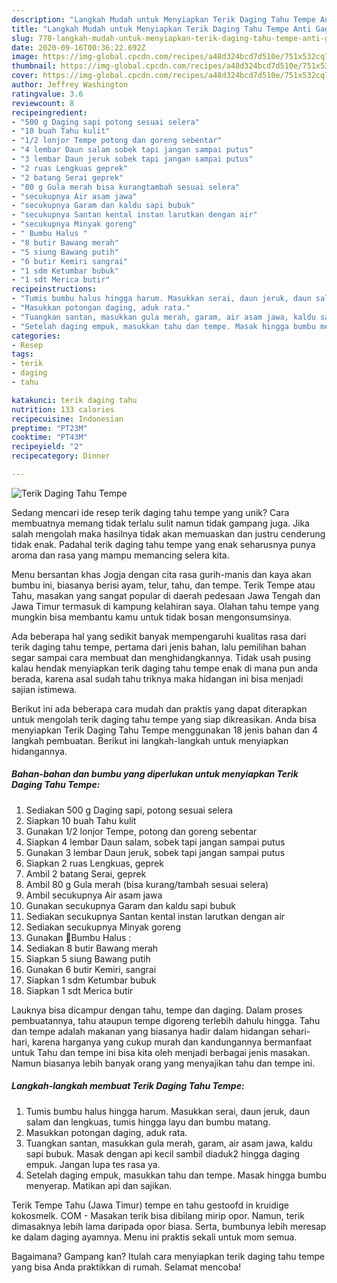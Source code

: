 ```yaml
---
description: "Langkah Mudah untuk Menyiapkan Terik Daging Tahu Tempe Anti Gagal"
title: "Langkah Mudah untuk Menyiapkan Terik Daging Tahu Tempe Anti Gagal"
slug: 778-langkah-mudah-untuk-menyiapkan-terik-daging-tahu-tempe-anti-gagal
date: 2020-09-16T00:36:22.692Z
image: https://img-global.cpcdn.com/recipes/a48d324bcd7d510e/751x532cq70/terik-daging-tahu-tempe-foto-resep-utama.jpg
thumbnail: https://img-global.cpcdn.com/recipes/a48d324bcd7d510e/751x532cq70/terik-daging-tahu-tempe-foto-resep-utama.jpg
cover: https://img-global.cpcdn.com/recipes/a48d324bcd7d510e/751x532cq70/terik-daging-tahu-tempe-foto-resep-utama.jpg
author: Jeffrey Washington
ratingvalue: 3.6
reviewcount: 8
recipeingredient:
- "500 g Daging sapi potong sesuai selera"
- "10 buah Tahu kulit"
- "1/2 lonjor Tempe potong dan goreng sebentar"
- "4 lembar Daun salam sobek tapi jangan sampai putus"
- "3 lembar Daun jeruk sobek tapi jangan sampai putus"
- "2 ruas Lengkuas geprek"
- "2 batang Serai geprek"
- "80 g Gula merah bisa kurangtambah sesuai selera"
- "secukupnya Air asam jawa"
- "secukupnya Garam dan kaldu sapi bubuk"
- "secukupnya Santan kental instan larutkan dengan air"
- "secukupnya Minyak goreng"
- " Bumbu Halus "
- "8 butir Bawang merah"
- "5 siung Bawang putih"
- "6 butir Kemiri sangrai"
- "1 sdm Ketumbar bubuk"
- "1 sdt Merica butir"
recipeinstructions:
- "Tumis bumbu halus hingga harum. Masukkan serai, daun jeruk, daun salam dan lengkuas, tumis hingga layu dan bumbu matang."
- "Masukkan potongan daging, aduk rata."
- "Tuangkan santan, masukkan gula merah, garam, air asam jawa, kaldu sapi bubuk. Masak dengan api kecil sambil diaduk2 hingga daging empuk. Jangan lupa tes rasa ya."
- "Setelah daging empuk, masukkan tahu dan tempe. Masak hingga bumbu menyerap. Matikan api dan sajikan."
categories:
- Resep
tags:
- terik
- daging
- tahu

katakunci: terik daging tahu 
nutrition: 133 calories
recipecuisine: Indonesian
preptime: "PT23M"
cooktime: "PT43M"
recipeyield: "2"
recipecategory: Dinner

---
```



![Terik Daging Tahu Tempe](https://img-global.cpcdn.com/recipes/a48d324bcd7d510e/751x532cq70/terik-daging-tahu-tempe-foto-resep-utama.jpg)

Sedang mencari ide resep terik daging tahu tempe yang unik? Cara membuatnya memang tidak terlalu sulit namun tidak gampang juga. Jika salah mengolah maka hasilnya tidak akan memuaskan dan justru cenderung tidak enak. Padahal terik daging tahu tempe yang enak seharusnya punya aroma dan rasa yang mampu memancing selera kita.

Menu bersantan khas Jogja dengan cita rasa gurih-manis dan kaya akan bumbu ini, biasanya berisi ayam, telur, tahu, dan tempe. Terik Tempe atau Tahu, masakan yang sangat popular di daerah pedesaan Jawa Tengah dan Jawa Timur termasuk di kampung kelahiran saya. Olahan tahu tempe yang mungkin bisa membantu kamu untuk tidak bosan mengonsumsinya.

Ada beberapa hal yang sedikit banyak mempengaruhi kualitas rasa dari terik daging tahu tempe, pertama dari jenis bahan, lalu pemilihan bahan segar sampai cara membuat dan menghidangkannya. Tidak usah pusing kalau hendak menyiapkan terik daging tahu tempe enak di mana pun anda berada, karena asal sudah tahu triknya maka hidangan ini bisa menjadi sajian istimewa.


Berikut ini ada beberapa cara mudah dan praktis yang dapat diterapkan untuk mengolah terik daging tahu tempe yang siap dikreasikan. Anda bisa menyiapkan Terik Daging Tahu Tempe menggunakan 18 jenis bahan dan 4 langkah pembuatan. Berikut ini langkah-langkah untuk menyiapkan hidangannya.

<!--inarticleads1-->

##### Bahan-bahan dan bumbu yang diperlukan untuk menyiapkan Terik Daging Tahu Tempe:

1. Sediakan 500 g Daging sapi, potong sesuai selera
1. Siapkan 10 buah Tahu kulit
1. Gunakan 1/2 lonjor Tempe, potong dan goreng sebentar
1. Siapkan 4 lembar Daun salam, sobek tapi jangan sampai putus
1. Gunakan 3 lembar Daun jeruk, sobek tapi jangan sampai putus
1. Siapkan 2 ruas Lengkuas, geprek
1. Ambil 2 batang Serai, geprek
1. Ambil 80 g Gula merah (bisa kurang/tambah sesuai selera)
1. Ambil secukupnya Air asam jawa
1. Gunakan secukupnya Garam dan kaldu sapi bubuk
1. Sediakan secukupnya Santan kental instan larutkan dengan air
1. Sediakan secukupnya Minyak goreng
1. Gunakan  🌼Bumbu Halus :
1. Sediakan 8 butir Bawang merah
1. Siapkan 5 siung Bawang putih
1. Gunakan 6 butir Kemiri, sangrai
1. Siapkan 1 sdm Ketumbar bubuk
1. Siapkan 1 sdt Merica butir


Lauknya bisa dicampur dengan tahu, tempe dan daging. Dalam proses pembuatannya, tahu ataupun tempe digoreng terlebih dahulu hingga. Tahu dan tempe adalah makanan yang biasanya hadir dalam hidangan sehari-hari, karena harganya yang cukup murah dan kandungannya bermanfaat untuk Tahu dan tempe ini bisa kita oleh menjadi berbagai jenis masakan. Namun biasanya lebih banyak orang yang menyajikan tahu dan tempe ini. 

<!--inarticleads2-->

##### Langkah-langkah membuat Terik Daging Tahu Tempe:

1. Tumis bumbu halus hingga harum. Masukkan serai, daun jeruk, daun salam dan lengkuas, tumis hingga layu dan bumbu matang.
1. Masukkan potongan daging, aduk rata.
1. Tuangkan santan, masukkan gula merah, garam, air asam jawa, kaldu sapi bubuk. Masak dengan api kecil sambil diaduk2 hingga daging empuk. Jangan lupa tes rasa ya.
1. Setelah daging empuk, masukkan tahu dan tempe. Masak hingga bumbu menyerap. Matikan api dan sajikan.


Terik Tempe Tahu (Jawa Timur) tempe en tahu gestoofd in kruidige kokosmelk. COM - Masakan terik bisa dibilang mirip opor. Namun, terik dimasaknya lebih lama daripada opor biasa. Serta, bumbunya lebih meresap ke dalam daging ayamnya. Menu ini praktis sekali untuk mom semua. 

Bagaimana? Gampang kan? Itulah cara menyiapkan terik daging tahu tempe yang bisa Anda praktikkan di rumah. Selamat mencoba!
